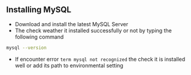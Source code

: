 ## Installing MySQL

- Download and install the latest MySQL Server
- The check weather it installed successfully or not by typing the following command

```bash
mysql --version
```
- If encounter error `term mysql not recognized` the check it is installed well or add its path to environmental setting
